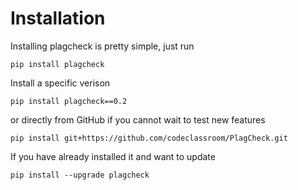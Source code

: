 # Installation

Installing plagcheck is pretty simple, just run

`pip install plagcheck`

Install a specific verison 

`pip install plagcheck==0.2`

or directly from GitHub if you cannot wait to test new features

`pip install git+https://github.com/codeclassroom/PlagCheck.git`

If you have already installed it and want to update

`pip install --upgrade plagcheck`